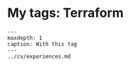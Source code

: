 # My tags: Terraform

```{toctree}
---
maxdepth: 1
caption: With this tag
---
../cv/experiences.md
```
